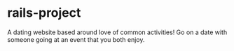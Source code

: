 rails-project
=============

A dating website based around love of common activities! Go on a date with someone going at an event that you both enjoy.
